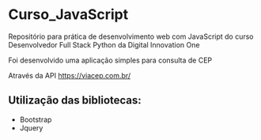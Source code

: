 # Curso_JavaScript
Repositório para prática de desenvolvimento web com JavaScript do curso Desenvolvedor Full Stack Python da Digital Innovation One

Foi desenvolvido uma aplicação simples para consulta de CEP

Através da API https://viacep.com.br/

## Utilização das bibliotecas:

  - Bootstrap
  - Jquery

